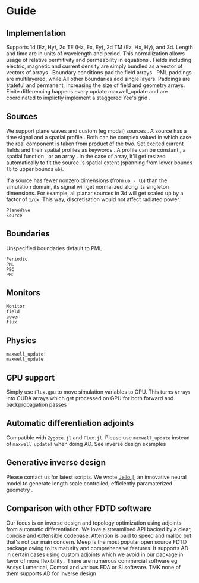 # Guide
## Implementation
 Supports 1d (Ez, Hy), 2d TE (Hz, Ex, Ey), 2d TM (Ez, Hx, Hy), and 3d. Length and time are in units of wavelength and period. This normalization allows usage of relative  permitivity and permeability  in equations . Fields including electric, magnetic and current density are simply bundled as a vector of vectors of arrays . Boundary conditions pad the field arrays . PML paddings are multilayered, while All other boundaries add single layers. Paddings are stateful and permanent, increasing the size of field and geometry arrays.  Finite differencing happens every update maxwell_update and are coordinated to implictly implement a staggered Yee's grid .

## Sources
We support plane waves and custom  (eg modal) sources . A source has a time signal and a spatial profile . Both can be complex valued in which case the real component is taken from product of the two. Set excited current fields and their spatial profiles as keywords . A profile can be constant , a spatial function , or an array . In the case of array, it'll get resized automatically to fit the source 's spatial extent (spanning from lower bounds `lb` to upper bounds `ub`). 

If a source has fewer nonzero dimensions (from `ub - lb`) than the simulation domain, its signal will get normalized along its singleton dimensions. For example, all planar sources in 3d will get scaled up by a factor of `1/dx`. This way, discretisation would not affect radiated power.

```@docs
PlaneWave
Source
```

## Boundaries
Unspecified boundaries default to PML 
```@docs
Periodic
PML
PEC
PMC
```
## Monitors  
 ```@docs
Monitor
field
power
flux
```

 ## Physics 
```@docs
maxwell_update!
maxwell_update
```
## GPU support 
Simply use `Flux.gpu` to move simulation variables to GPU. This turns `Arrays` into CUDA arrays which get processed on GPU for both forward and backpropagation passes
## Automatic differentiation adjoints
Compatible with `Zygote.jl` and `Flux.jl`. Please use `maxwell_update` instead of `maxwell_update!` when doing AD. See inverse design examples 
## Generative inverse design
Please contact us for latest scripts. We wrote [Jello.jl](https://github.com/paulxshen/Jello.jl), an innovative neural model to generate length scale controlled, efficiently  paramaterized geometry .
## Comparison with other FDTD software
Our focus is on inverse design and topology optimization using adjoints from automatic differentiation. We love a streamlined API backed by a clear, concise and extensible codebase. Attention is paid to speed and malloc but that's not our main concern.
Meep is the most popular open source  FDTD package owing to its maturity and comprehensive features. It supports AD in certain cases using custom adjoints which we avoid in our package in favor of more flexibility .
There are numerous commercial software eg Ansys Lumerical, Comsol and various EDA or SI software. TMK none of them supports AD for inverse design 
